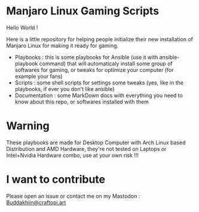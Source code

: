 # Manjaro Linux Gaming Scripts

Hello World !

Here is a little repository for helping people initialize their new installation of Manjaro Linux for making it ready for gaming.

- Playbooks : this is some playbooks for Ansible (use it with ansible-playbook command) that will automaticaly install some group of softwares for gaming, or tweaks for optimize your computer (for example your fans)
- Scripts : some shell scripts for settings some tweaks (yes, like in the playbooks, if ever you don't like ansible)
- Documentation : some MarkDown docs with everything you need to know about this repo, or softwares installed with them

# Warning

These playbooks are made for Desktop Computer with Arch Linux based Distribution and AMD Hardware, they're not tested on Laptops or Intel+Nvidia Hardware combo, use at your own risk !!!

# I want to contribute

Please open an issue or contact me on my Mastodon : [Buddakhiin@craftopi.art](https://craftopi.art/users/Buddakhiin)
